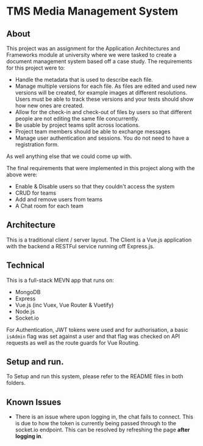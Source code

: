 # TMS Media Management System

## About

This project was an assignment for the Application Architectures and Frameworks module at university where we were tasked to create a document management system based off a case study. The requirements for this project were to:

-   Handle the metadata that is used to describe each file.
-   Manage multiple versions for each file. As files are edited and used new versions will be
    created, for example images at different resolutions. Users must be able to track these
    versions and your tests should show how new ones are created.
-   Allow for the check-in and check-out of files by users so that different people are not editing
    the same file concurrently.
-   Be usable by project teams split across locations.
-   Project team members should be able to exchange messages
-   Manage user authentication and sessions. You do not need to have a registration form.

As well anything else that we could come up with.

The final requirements that were implemented in this project along with the above were:

-   Enable & Disable users so that they couldn't access the system
-   CRUD for teams
-   Add and remove users from teams
-   A Chat room for each team

## Architecture

This is a traditional client / server layout. The Client is a Vue.js application with the backend a RESTFul service running off Express.js.

## Technical

This is a full-stack MEVN app that runs on:

-   MongoDB
-   Express
-   Vue.js (inc Vuex, Vue Router & Vuetify)
-   Node.js
-   Socket.io

For Authentication, JWT tokens were used and for authorisation, a basic `isAdmin` flag was set against a user and that flag was checked on API requests as well as the route guards for Vue Routing.

## Setup and run.

To Setup and run this system, please refer to the README files in both folders.

## Known Issues

-   There is an issue where upon logging in, the chat fails to connect. This is due to how the token is currently being passed through to the socket.io endpoint. This can be resolved by refreshing the page **after logging in**.

